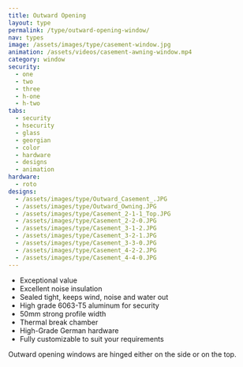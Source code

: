 ```yaml
---
title: Outward Opening
layout: type
permalink: /type/outward-opening-window/
nav: types
image: /assets/images/type/casement-window.jpg
animation: /assets/videos/casement-awning-window.mp4
category: window
security:
  - one
  - two
  - three
  - h-one
  - h-two
tabs:
  - security
  - hsecurity
  - glass
  - georgian
  - color
  - hardware
  - designs
  - animation
hardware:
  - roto
designs:
  - /assets/images/type/Outward_Casement_.JPG
  - /assets/images/type/Outward_Owning.JPG
  - /assets/images/type/Casement_2-1-1_Top.JPG
  - /assets/images/type/Casement_2-2-0.JPG
  - /assets/images/type/Casement_3-1-2.JPG
  - /assets/images/type/Casement_3-2-1.JPG
  - /assets/images/type/Casement_3-3-0.JPG
  - /assets/images/type/Casement_4-2-2.JPG
  - /assets/images/type/Casement_4-4-0.JPG
---
```


- Exceptional value
- Excellent noise insulation
- Sealed tight, keeps wind, noise and water out
- High grade 6063-T5 aluminum for security
- 50mm strong profile width
- Thermal break chamber
- High-Grade German hardware
- Fully customizable to suit your requirements

Outward opening windows are hinged either on the side or on the top.
